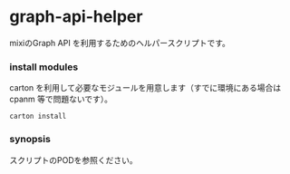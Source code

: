 graph-api-helper
================

mixiのGraph API を利用するためのヘルパースクリプトです。

### install modules

carton を利用して必要なモジュールを用意します（すでに環境にある場合は cpanm 等で問題ないです）。

```
carton install
```

### synopsis

スクリプトのPODを参照ください。



